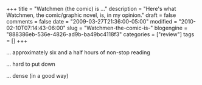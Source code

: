 +++
title = "Watchmen (the comic) is ..."
description = "Here's what Watchmen, the comic/graphic novel, is, in my opinion."
draft = false
comments = false
date = "2009-03-27T21:36:00-05:00"
modified = "2010-02-10T07:14:43-06:00"
slug = "Watchmen-the-comic-is-"
blogengine = "888386eb-536e-4826-ad9b-ba49bc4118f3"
categories = ["review"]
tags = []
+++

<p>... approximately six and a half hours of non-stop reading</p>
<p>... hard to put down</p>
<p>... dense (in a good way)</p>
